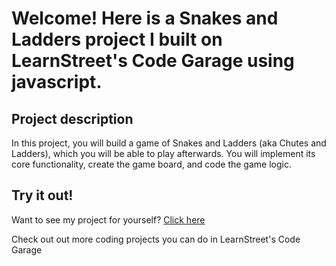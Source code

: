 
Welcome! Here is a Snakes and Ladders project I built on LearnStreet's Code Garage using javascript.
===============================================================================================================

Project description
-------------------------

In this project, you will build a game of Snakes and Ladders  (aka Chutes and Ladders), which you will be able to play afterwards. You will implement its core functionality, create the game board, and code the game logic. 

Try it out!
--------------

Want to see my project for yourself? [Click here](http://www.learnstreet.com//view_profile/5170854176b99c68c50009cd/project)

Check out out more coding projects you can do in LearnStreet's Code Garage
		